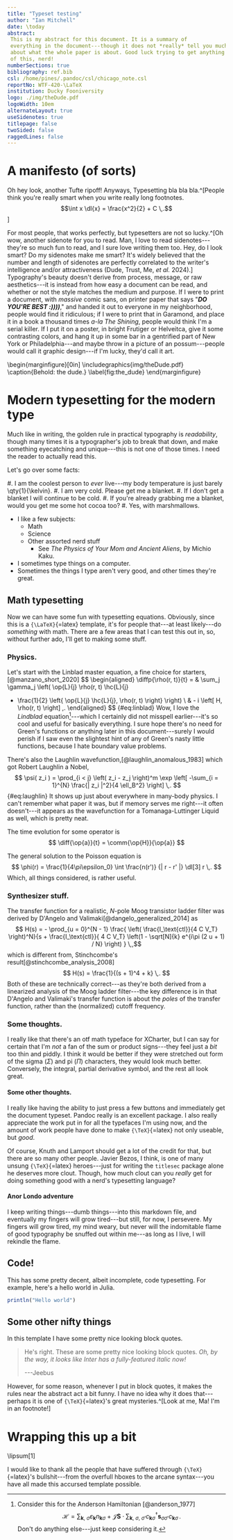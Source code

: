 ```yaml
---
title: "Typeset testing"
author: "Ian Mitchell"
date: \today
abstract:
 This is my abstract for this document. It is a summary of
 everything in the document---though it does not *really* tell you much
 about what the whole paper is about. Good luck trying to get anything out
 of this, nerd!
numberSections: true
bibliography: ref.bib
csl: /home/pines/.pandoc/csl/chicago_note.csl
reportNo: WTF-420-\LaTeX
institution: Ducky Fooniversity
logo: ./img/theDude.pdf
logoWidth: 10em
alternateLayout: true
useSidenotes: true
titlepage: false
twoSided: false
raggedLines: false
---
```


# A manifesto (of sorts)
Oh hey look, another Tufte ripoff! Anyways,
Typesetting bla bla bla.^[People think you're really smart when you write really
long footnotes. $$\int x \dl{x} = \frac{x^2}{2} + C \,.$$]

For most people, that works perfectly, but typesetters are not so lucky.^[Oh
wow, another sidenote for you to read. Man, I love to read sidenotes---they're
so much fun to read, and I sure love writing them too. Hey, do I look smart?
Do my sidenotes make me smart? It's widely believed that the number and length
of sidenotes are perfectly correlated to the writer's intelligence and/or
attractiveness (Dude, Trust, Me, *et al.* 2024).]
Typography's beauty doesn't derive from process, message, or raw 
aesthetics---it is instead from how easy a document can be read, and 
whether or not the style matches the medium and purpose. If I were to 
print a document, with *massive* comic sans, on printer paper that says 
"***DO YOU'RE BEST :))))***," and handed it out to everyone in my 
neighborhood, people would find it ridiculous; if I were to print that in 
Garamond, and place it in a book a thousand times *a-la The Shining*, 
people would think I'm a serial killer. If I put it on a poster, in bright 
Frutiger or Helveitca, give it some contrasting colors, and hang it up in 
some bar in a gentrified part of New York or Philadelphia---and maybe throw
in a picture of an possum---people would call it graphic design---if I'm 
lucky, they'd call it art.

\begin{marginfigure}[0in]
    \includegraphics{img/theDude.pdf}
    \caption{Behold: the dude.}
    \label{fig:the_dude}
\end{marginfigure}
<!--![You've already seen this guy, haven't you?](img/theDude.pdf)-->


# Modern typesetting for the modern type
Much like in writing, the golden rule in practical typography is
*readability*, though many times it is a typographer's job to break that down, 
and make something eyecatching and unique---this is not one of those times. 
I need the reader to actually read this.

Let's go over some facts:

#. I am the coolest person to *ever* live---my body temperature is just barely
   \qty{1}{\kelvin}.
#. I am very cold. Please get me a blanket.
    #. If I don't get a blanket I will continue to be cold.
    #. If you're already grabbing me a blanket, would you get me some hot
       cocoa too?
       #. Yes, with marshmallows.

+ I like a few subjects:
    + Math
    + Science
    + Other assorted nerd stuff
        + See *The Physics of Your Mom and Ancient Aliens*, by Michio Kaku.
+ I sometimes type things on a computer.
+ Sometimes the things I type aren't very good, and other times they're great.


[delay]: https://github.com/pretentiousUsername/delay

## Math typesetting
Now we can have some fun with typesetting equations. Obviously, since this
is a `{\LaTeX}`{=latex} template, it's for people that---at least likely---do 
*something* with math. There are a few areas that I can test this out in,
so, without further ado, I'll get to making some stuff.


### Physics.
Let's start with the Linblad master equation, a fine
choice for starters,[@manzano_short_2020]
$$ \begin{aligned}
\diffp{\rho(r, t)}{t} = 
& \sum_j \gamma_j \left( \op{L}{j} \rho(r, t) \hc{L}{j}
- \frac{1}{2} \left\{ \op{L}{j} \hc{L}{j}, \rho(r, t) \right\} \right) \\
& - i \left[ H, \rho(r, t) \right] \,. \end{aligned} $$ {#eq:linblad}
Wow, I love the *Lindblad* equation[^other_note]---which I certainly did not
misspell earlier---it's so cool and useful for basically everything. I sure
hope there's no need for Green's functions or anything later in this
document---surely I would perish if I saw even the slightest hint of any of
Green's nasty little functions, because I hate boundary value problems.

There's also the Laughlin wavefunction,[@laughlin_anomalous_1983] which 
got Robert Laughlin a Nobel,
$$ \psi( z_i ) = \prod_{i < j} \left( z_i - z_j \right)^m
\exp \left[ -\sum_{i = 1}^{N} \frac{| z_i |^2}{4 \ell_B^2}
\right] \,. $$ {#eq:laughlin}
It shows up just about everywhere in many-body physics. I can't remember
what paper it was, but if memory serves me right---it often
doesn't---it appears as the wavefunction for a Tomanaga-Luttinger Liquid
as well, which is pretty neat.

The time evolution for some operator is
$$ \diff{\op{a}}{t} = \comm{\op{H}}{\op{a}} $$

The general solution to the Poisson equation is
$$ \phi(r) = \frac{1}{4\pi\epsilon_0} \int \frac{n(r')}
{| r - r' |} \dl[3] r \,. $$
Which, all things considered, is rather useful.


[^other_note]: Consider this for the Anderson Hamiltonian [@anderson_1977]
    $$\mathcal{H} = \sum_{\mathbf{k},~ \sigma} \varepsilon_\mathbf{k}
        n_{\mathbf{k}\sigma}
        + \mathcal{J} \mathbf{S} \cdot \sum_{\mathbf{k},~ \sigma,~ \sigma'} c_{\mathbf{k}\sigma}^\dagger \mathbf{s}_{\sigma\sigma'} c_{\mathbf{k}\sigma}\,.$$
    Don't do anything else---just keep considering it.

### Synthesizer stuff.
The transfer function for a realistic, $N$-pole Moog transistor ladder 
filter was derived by D'Angelo and Valimaki[@dangelo_generalized_2014] as
$$ H(s) = - \prod_{u = 0}^{N - 1} \frac{
\left( \frac{I_\text{ctl}}{4 C V_T} \right)^N}{s + \frac{I_\text{ctl}}{
4 C V_T} \left(1 - \sqrt[N]{k} e^{i\pi (2 u + 1) / N} \right) } \,,$$
which is different from, Stinchcombe's result[@stinchcombe_analysis_2008]
$$ H(s) = \frac{1}{(s + 1)^4 + k} \,. $$
Both of these are technically correct---as they're both derived from a
linearized analysis of the Moog ladder filter---the key difference is
in that D'Angelo and Valimaki's transfer function is about the *poles* of 
the transfer function, rather than the (normalized) cutoff frequency.


### Some thoughts.
I really like that there's an otf math typeface for XCharter, but I can
say for certain that I'm *not* a fan of the sum or product signs---they
feel just a *bit* too thin and piddly. I think it would be better if they
were stretched out form of the sigma ($\Sigma$) and pi ($\Pi$) characters,
they would look much better. Conversely, the integral, partial derivative 
symbol, and the rest all look great.



#### Some other thoughts.
I really like having the ability to just press a few buttons and immediately
get the document typeset. Pandoc really is an excellent package. I also really
appreciate the work put in for all the typefaces I'm using now, and the amount
of work people have done to make `{\TeX}`{=latex} not only useable, but *good*.

Of course, Knuth and Lamport should get a lot of the credit for that, but there 
are so many other people. Javier Bezos, I think, is one of many unsung 
`{\TeX}`{=latex} heroes---just for writing the `titlesec` package alone he 
deserves more clout. Though, how much clout can you *really* get for doing
something good with a nerd's typesetting language?


#### Anor Londo adventure
I keep writing things---dumb things---into this markdown file, and eventually
my fingers will grow tired---but still, for now, I persevere. My fingers
will grow tired, my mind weary, but never will the indomitable flame of
good typography be snuffed out within me---as long as I live, I will
rekindle the flame.

## Code!
This has some pretty decent, albeit incomplete, code typesetting. For
example, here's a hello world in Julia.
```julia
println("Hello world")
```

## Some other nifty things
In this template I have some pretty nice looking block quotes.

> He's right. These are some pretty nice looking block quotes. *Oh, by the way,*
> *it looks like Inter has a fully-featured italic now!*
>
> ---Jeebus

However, for some reason, whenever I put in block quotes, it makes the
rules near the abstract act a bit funny. I have no idea why it does
that---perhaps it is one of `{\TeX}`{=latex}'s great mysteries.^[Look at me, 
Ma! I'm in an footnote!]


# Wrapping this up a bit
\lipsum[1]

I would like to thank all the people that have suffered through 
`{\TeX}`{=latex}'s bullshit---from the overfull hboxes to the arcane
syntax---you have all made this accursed template possible. <!--\rlap{°}.-->
